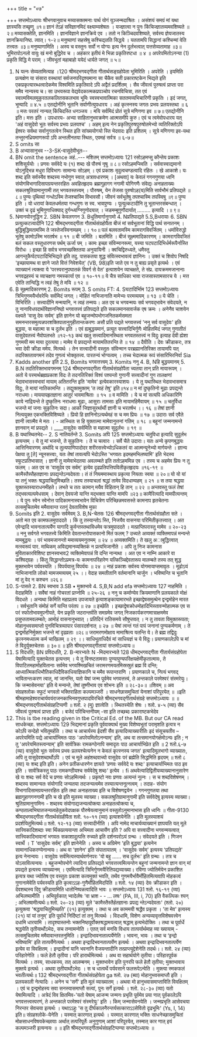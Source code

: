 +++
title = "०७"

+++
सप्तमोऽध्यायः 
श्रीभगवानुवाच 
मय्यासक्तमनाः पार्थ योगं युञ्जन्मदाश्रितः । असंशयं समग्रं मां यथा ज्ञास्यसि तच्छृणु ॥१॥ ज्ञानं तेऽहं सविज्ञानमिदं वक्ष्याम्यशेषतः । यज्ज्ञात्वा न पुनः किंचिज्ज्ञातव्यमवशिष्यते ॥२॥ 
मय्यासक्तेति, ज्ञानमिति । ज्ञानविज्ञाने ज्ञानक्रिये एव । ततो न किञ्चिदवशिष्यते, सर्वस्य ज्ञेयजातस्य ज्ञानक्रियानिष्ठ. त्वात्। १-२॥ 
मनुष्याणां सहस्रेषु कश्चिद्यतति सिद्धये । यततामपि सिद्धानां कश्चिन्मां वेति तत्त्वतः ॥३॥ 
मनुष्याणामिति । अस्य च वस्तुनः सर्वो न योग्यः इत्य नेन दुर्लभत्वात् यत्तसेव्यतामाह ॥३॥ 
भूमिरापोऽनलो वायुः खं मनो बुद्धिरेव च । अहंकार इतीयं मे भिन्ना प्रकृतिरष्टधा ॥ ४ ॥ अपरेपमितोऽनन्या (1) प्रकृति विद्धि मे पराम् । जीवभूतां महाबाहो ययेदं धार्यते जगत् ॥ ५॥ 
1. N यत्नः सेव्यतामित्याह ।120 श्रीमद्भगवद्गीता गीतार्थसङ्ग्रहोपेता 
भूमिरिति । अपरेति । इयमिति प्रत्यक्षेण या संसारा वस्थायां सर्वजनपरिदृश्यमाना सा चैकैव सती प्रकाराष्टकेन भिद्यते इति एकप्रकृत्यारब्धत्वादेकमेव विश्वमिति प्रकृतिवादे ऽपि अद्वैतं प्रदर्शितम् । सैव जीवत्वं पुरुषत्वं प्राप्ता परा ममैव नान्यस्य च। सा उभयरूपा वेद्यवेदकात्मकप्रपञ्चोप रचनविचित्रा, तत एवं स्वात्मविमलमुकुरतलकलितसकलभाव भूमिः स्वस्वभावात्मिका सततमव्यभिचारिणी प्रकृतिः । इदं जगत्, भूम्यादि ॥ ४.५ ॥ 
एतद्योनीनि भूतानि सर्वाणीत्युपधारय । अहं कृत्स्नस्य जगतः प्रभवः प्रलयस्तथा ॥ ६ ॥ मत्तः परतरं नान्यत् किंचिदस्ति धनञ्जय । मयि सर्वमिदं प्रोतं सूत्रे मणिगणा इव ॥ ७॥ 
एतद्योनीनि इति। मत्तः इति । उपधारय- अभ्या साहितानुभवक्रमेण आत्मसमीपे कुरु। एवं च त्वमेवोपधारय यत् 'अहं वासुदेवो भूतः सर्वस्य प्रभवः प्रलयश्च' । अहम् इत्य नेन प्रकृतिपुरुषपुरुषोतमेभ्यो व्यतिरिक्तोऽपि ईश्वरः सर्वथा सर्वानुगतत्वेन स्थित इति सांख्ययोगयो स्ति भेदवादः इति प्रशितम् । सूत्रे मणिगणा इव-यथा तन्तुरनध्रियमाणरूपो ऽपि अन्तलीनतया स्थितः, एवमहं सर्वत्र ॥ ६-७॥ 
2. S omits सा 
3. B अभ्यासानुभव --3-SK-वासुदेवीभूतः-- 
4. BN omit the sentence अहं..--- मशितम् 
सप्तमोऽध्यायः 
121 रसोऽहमप्सु कौन्तेय प्रकाशः शशिसूर्ययोः । प्रणवः सर्ववेदे यः (१) शब्दः खे पौरुषं नृषु ॥ ८॥ 
रसोऽहमप्स्विति । सर्ववास्वाद्यमानो योऽनुद्भिन्न मधुरा दिविभागः सामान्यः सोऽहम् । एवं प्रकाशः मृदुत्वचण्डत्वादि रहितः । खे आकाशे। यः शब्द इति सर्वस्यैव शब्दस्य नभोगुण स्वात् अत्रावधारणम् । [अथवा] यः केवलं गगनगुणया ध्वनि संयोगविभागादिसापग्रयन्तररहितः अवहितहृदयः ब्रह्मगुहागग नगामी योगिगणैः संवेद्यः अनाहताख्यः सकलश्रुतिग्रामानुगामी तत् भगवतस्तत्त्वम् । पौरुषम्, येन तेजसा पुरुषोऽह(य)मिति सार्वभौमं प्रतिपद्यते ॥ ८॥ 
पुण्यः पृथिव्यां गन्धोऽस्मि तेजश्चास्मि विभावसौ। जीवनं सर्वभूतेषु तपश्चास्मि तपस्विषु ॥९॥ 
पुण्य इति । यो धरायां केवलधर्मतया गन्धगुणः स स्व. भावपुण्यः । पूत्युत्कटादीनि तु भूतान्तरसंबन्धात् । उक्तं च 
दृढं भूमिगुणाधिक्याद् दुर्गन्ध्यग्निगुणोदयात् । 
जडमम्बुगुणौदार्यात् ......... इत्यादि ।॥ ९॥ 
5. Nमानयोरनुद्धिन 2. SBN केवलगगन 3. Bधुतिमार्गानुगामो 4. Nप्रतिपाद्यते 5.S,Bधरायाः 6. SBN प्रत्युत्कटत्वादीनि 
122 श्रीमद्भगवद्गीता गौतार्थसंग्रहोपैता 
बीजं मां सर्वभूतानां विद्धि पार्थ सनातनम् । 
बुद्धिबुद्धिमतामस्मि ते जस्तेजस्विनामहम् ।। १०॥ पलं बलवतामस्मि कामरागविवर्जितम् । धर्माविरुद्धो भूतेषु कामोऽस्मि भरतर्षभ ॥ ११ ॥ 
बी जमिति । बलमिति । बीजं सूक्ष्ममादिकारणम् । कामरागविवजितं बलं सकल वस्तुधारणस पर्थम् ऊर्जा पम् । कामः इच्छा संविन्मानरूमा, यस्या घटपटादिभिर्धर्मरूपैर्नास्ति विरोधः । इच्छा हि सर्वत्र भगवच्छक्तितया अनुयायिनी । क्वचिद्विरुध्यते, धमैस्तु आगन्तुकैर्घटपटादिभिभिद्यते इति तदु. पासकतया शुद्ध संवित्स्वभावत्वं ज्ञानिनः । उक्तं च शिवोप निषदि 
'इच्छायामथ वा ज्ञाने जाते वित्तं निवेशयेत्' (VB, 98)इति जाते एव न तु बाह्य प्रसृते इत्यर्थः । एवं व्याख्यानं त्यक्त्वा ये 'परस्परानुपघातकं विवर्ग से वेत' इत्याशयेन व्याचक्षते, ते संप्र. दायक्रममजानानाः भगवद्रहस्यं च व्याचक्षगा नमस्कार्या एव ॥ १०-११॥ 
ये चैत्र साधिका भावा राजसास्तामसारच ये । मत्त एवेति तान्विद्धि न त्वहं तेषु ते मयि ॥ १२ ॥ 
6. B सूक्ष्मादिकारणम् 2. Bomits रूपम् 3. S omits FT: 4. Sघटादिर्भािम 
123 
सप्तमोऽध्यायः त्रिभिगुणमयैर्भावरेभिः सर्वमिदं जगत् । 
मोहितं नाभिजानाति मामेभ्यः परमव्ययम् ॥ १३ ॥ 
ये चेति । विभिरिति । सत्त्वादीनि मन्मयानि, न त्वहं तन्मयः। अत एव च भगवन्मयः सर्व भगवद्भावेन संवेदयते, न तु नानाविधपदार्थविज्ञाननिष्ठो भगवत्तत्त्वं प्रतिपद्यते इति सकलमानसावर्जक एष क्रमः । अनेनैव चाशयेन वक्ष्यते 'वासु देवः सर्वम्' इति ज्ञानेन यो बहुजन्मोपभोगजनितकर्मसमता समनन्तरसमुत्पन्नपरशक्तिपातानुगृहीतान्तःकरणः असौ प्रति पद्यते भगवत्तत्त्वं 'ननु सर्व वासुदेवः' इति बुद्धया, स महात्मा स च दुर्लभ इति । एवं ह्यबुद्धयमानं, प्रत्युत सत्त्वादिभिर्गुणैः मोहितमिदं जगत् गुणातीतं वासुदेवतत्त्वं नैवोपलभते ॥१२-१३ कथं खलु सत्त्वादिमानस्थिता भगवतस्तत्त्वं न विदुः इत्याह 
देवी ह्येशा गुणमयी मम माया दुरत्यया। मामेव ये प्रपद्यन्ते मायामतितरन्ति ते ॥ १४ ॥ 
दैवीति । देवः क्रीडाकरः, तत्र भवा देवी क्रीडा ममेय. मित्यर्थः । तेन सत्त्वादीनी वस्तुतः संविन्मान परब्रह्मानतिरिक्त तायामपि यत् तदरिक्ततावगमनं तदेव गुणत्वं भोक्तृतत्त्व. पारतन्यं भोग्यत्वम् । तच्च भेदात्मक रूपं संसारिभिरनिर्वा 
Sia 
7. Kadds another इति 2.S, Bomits भगवत्तत्त्वम् 3. Komits ननु 4. B, Nहि बुद्धयमानम् 5. B.N तदतिरिक्तभावगमनम् 
124 
श्रीमद्भगवद्गीता गीतार्थसंग्रहोपैता च्यतया तान् प्रति मायारूपम् । अतो ये परमार्थब्रह्मप्रकाश विदः ते तदनतिरिक्तं विश्वं पश्यन्तो गुणानी सत्त्वादीनां गुण तालक्षणां भेदावभासस्वभावां मायाम् अतितरन्ति इति 'मामेव' इत्येवकारस्याशयः । ये तु यथास्थित भेदावभासमात्र विदुः, ते मायां नातिकामन्ति । तद्युक्तमुक्तम् 'त त्वहं तेषु' इति॥१४॥ 
न मां दुष्कृतिनो मूढाः प्रपद्यन्ते नराधमाः। माययापहृतज्ञाना आतुरं भावमाश्रिताः ॥ १५ ॥ 
व मामिति । ये च मां सत्यपि अधिकारिणि काये नाद्रियन्ते ते दुष्कृतिनः नराधमाः मूढाः, आसुराः तामसाः इति मायामहिमैवायम् ॥ १५ ॥ 
चतुर्विधा भजन्ते मां जनाः सुकृतिनः सदा। आर्को जिज्ञासुरर्थार्थी ज्ञानी च भरतर्षभ ।। १६ ॥ तेषां ज्ञानी नित्ययुक्त एकभक्तिविशिष्यते । प्रियो हि ज्ञानिनोऽत्यर्थमहं स च मम प्रियः ॥ १७ ॥ 
उदाराः सर्व एवैते ज्ञानी त्वात्मैव मे मतः । - आस्थितः स हि युक्तात्मा मामेवानुत्तनां गतिम् ॥ १८ ॥ 
बहूनां जन्मनामन्ते ज्ञानवान् मां प्रपद्यते । ____वासुदेवः सर्वमिति स महात्मा सुदुर्लभः ॥ १९ ॥ 
8. B यथास्थितभेद-- 2. S नातिवर्तन्ते 3. Somits अपि 
125 
सप्तमोऽध्यायः चतुविधा इत्यादि सुदुर्लभ इत्यन्तम् । ये तु मां भजन्ते, ते सुकृतिनः । ते च चत्वारः । सर्वे चैते उदाराः। यतः अन्ये कृपणबुद्धयः आत्तिनिवारणम् अर्थादि च तुल्यपाणिपादोदर शरीरसत्त्वेभ्योऽधिकतरं वा आत्मन्यूनेभ्यो मार्गयन्ते । ज्ञान्य पेक्षया तु [ते] न्यूनसत्त्वाः, यतः तेषां तावत्यपि भेदोऽस्ति 'भगवतः इदमहमभिलष्यामि' इति भेदस्य स्फुटप्रतिभासात् । ज्ञानी तु मामेवाभेदतया अवलम्बते इति ततोऽहममिन्न एव । तस्य च अहमेव प्रियः न तु फलम् । अत एव स 'वासुदेव एव सर्वम्' इत्येव दृढप्रतिपत्तिपवितीकृतहृदयः ॥१६-१९ ॥ 
कामैस्तैस्तैहतज्ञानाः प्रपद्यन्तेऽन्यदेवताः। तं तं नियममास्थाय प्रकृत्या नियताः स्वया ॥ २०॥ यो यो यां या तनुं भक्तः श्रद्धयाचितुमिच्छति। तस्य तस्याचलां श्रद्धां तामेव विदधाम्यहम् ॥ २१ ॥ स तया श्रद्धया युक्तस्तस्याराधनमीहते। लभते च ततः कामान् मयैव विहितान् हि तान् ॥ २२ ॥ अन्तवस्तु फलं तेषां तद्भवत्यल्पमेधसाम् । देवान् देवयजो यान्ति मद्भक्ता यान्ति मामपि ॥२३॥ 
कामैरित्यादि मामपीत्यन्तम् । ये पुनः स्वेन स्वेनोत्त पादिकामनास्वभावेन विचित्रेण परिच्छिन्नमवसस्ते कामनाप हृतचेतनाः तत्समुचितामेव ममैवावान्त रतनुं देवताविशेष मुफा 
9. Somits इति 2. वासुदेवः सर्वमेवम् 3. B,N-चेतसः 
126 
श्रीमद्भगवद्गीता गीतार्थसंग्रहौता सते । अतो मत एव कामफलमुपाददते । किं तु तस्यान्तोऽ स्ति, निजयैव वासनया परिमितीकृतत्त्वात् । अत एवेन्द्रादि भावनातात्पर्येण यागादि कुर्वन्तस्तथाविधमेव फत्रमुपाददते । मत्प्राप्तिपरास्तु मामेव ॥ २०-२३ ॥ 
ननु सर्वगते भगवतत्त्वे किमिति देवतान्तरोपासकानो मितं फलम् ? उच्यते 
अव्यक्तं व्यक्तिमापन्नं मन्यन्ते मामबुद्धयः । परं भावमजानन्तो ममाव्ययमनुत्तमम् ॥ २४ ॥ 
अव्यक्तमिति। ते खलु अाबुद्धित्त्वात् मत्स्वरूपं पार. माथिकम् अविद्यमानव्यक्तिकं न प्रत्यभिजानीते । अपि तु निज कामनास मुविताकारविशिष्ट ज्ञानस्वभाव2 व्यक्तिमेवापन्नं वि दन्ति नान्यथा । अत एव न नाम्नि आकारे वा कश्विद्ग्रहः । किंतु सिद्धान्तोऽप्रमत्र-यः कामनापरिहारेण यत्किञ्चिद्देवतारूप मालम्बते तस्य तत् शुद्ध मुक्तभावेन पर्यवस्यति । विपर्ययात्तु विपर्ययः ॥ २४ ॥ 
नाहं प्रकाशः सर्वस्य योगमायाप्समावृतः । मूढोऽयं नाभिजानाति लोको मामजमव्ययम् २५ ।। वेदाह समतीतानि वर्तमानानि चार्जुन । भविष्यन्ति च भूतानि मां तु वेद न कश्चन ॥२६॥ 
10. S-पासते 2. BN स्वभाव 3.SB • मुक्तभावे 4. S,B,N add efa 
सप्तमोऽध्यायः 
127 नाहमिति । वेदाहमिति । सर्वेषां नाहं गोचरतां प्राप्नोमि ॥ २५-२६ ॥ 
ननु च कर्माण्येव क्रियमाणानि प्रलयकाले मोक्षं विदधते । अन्यथा किमिति महाप्रलय उपजायते इत्याशङ्कायामारभते 
इच्छाद्वेषसमुत्थेन द्वन्द्वमोहेन मारत । सर्वभूतानि संमोहं सर्गे यान्ति परंतप ॥ २७ ॥ 
इच्छेति । इच्छाद्वेषक्रोधमोहादिभिस्तावन्मोहात्मक एव स परं स्फोतोभावमुपनीयते, येन प्रकृति जठरान्तर्वति समग्रमेव जगत् निजकार्यकरणमात्राक्षममेव प्रसुप्ततामवलम्बते; आमोहं वासनानुभवात् । प्रतिदिनं रातिसमये सौषुप्तवत् । न तु तावता विमुक्तरूपता; मोहानुभवसमाप्तो पुनविचित्रव्यापार पंसारदर्शनात् ॥ २७ ॥ 
येषां त्वन्तं गतं पापं जनानां पुण्यकर्मणाम् । ते द्वन्द्वमोहनिर्मुक्ता भजन्ते मां दृढव्रताः ॥२८॥ जरामरणमोक्षाय मामाश्रित्य यतन्ति ये। ते ब्रह्म तद्विदुः कृत्स्नमध्यात्म कर्म चाखिलम् ॥ २९ ।। साधिभूताधिदैवं मां साधियज्ञं च ये विदुः। प्रयाणकालेऽपि च मां ते विदुर्युक्तचेतसः ॥ ३०॥ 
॥ इति श्रीमद्भगवद्गीतायां सप्तमोऽध्यायः॥ 
11. S विदधति; BN प्रविदधति, 2. B-मारभ्यतेः N -मिदमारभ्यते 
128 
धीमद्भगवद्गीता गीतार्यसंग्रहोपेता येषामित्यादि युक्तचेतस इत्यन्तम् । ये तु विनष्टतामसाः पुण्यापुण्यपरिक्षयक्षेमीकृतात्मावः, ते विपाटितमहामोहवितानाः सर्वमेव भगवश्मिखचितं जरामरणमयतमिस्रस्रुतं ब्रह्म वि दन्ति; आध्यात्मिकाधिभौतिकाधिदैविकाधियाज्ञिकानि च ममैव रूपान्तराणि । प्रयाणकाले च, नित्यं भगवद् भावितान्तःकरण त्वात्, मां जानन्ति, यतो येषां जन्म पूर्वमेव भगवत्तत्त्वं, ते अन्तकाले परमेश्वरं संस्मरेयुः। कि जन्मासेवनया' इति ये मन्यन्ते, तेषां तूष्णीभाव एव शोभनः इति ॥ २८-३०॥ 
॥शिवम् ॥ 
अव संग्रहश्लोकः 
स्फुटं भगवतो भक्तिराहिता कल्पमञ्जरी । 
साधनेछासमुचितां येनाशां परिपूरयेत् ॥ ॥इति श्रीमहामाहेश्वराचार्यवयंराजनकाभिनवगुप्तपादविरचिते 
श्रीमद्भगवद्गीतार्थसंग्रहे सप्तमोऽध्यायः ॥ 
॥ श्रीमद्भगवद्गीतार्थसंग्रहटिप्पणी ॥ श्लो. २ (मू) ज्ञात्वेति । स्थितस्येति शेषः । 
श्लो. ४-५ (व्या) सैव जीवत्वं पुरुषत्वं प्राप्ता इति । बजेदं परिचिन्तनीयम् -सा इति तच्छब्दः प्रकाराष्टकभेदेव 
12. This is tbe reading given in tbe Critical Ed. of the MB. But our CA read साधकेच्छा. 
सप्तमोऽध्यायः 
129 भिद्यमानां प्रकृति पूर्ववाक्यार्थ मुख्य विशेष्यभूतां परामृशति इत्यत्र न कोऽपि सन्देहो भवितुमर्हति । तथा च आचार्यस्य ईदशी सैव इत्यादिव्याख्यारीतिः इदं संसूचयतीव – अपरेयमिति पद्ये आचार्याभिमतः पाठः 'अपरेयमितोऽनन्याम्' इति, अथ वा तत्समानयोगक्षेमोऽन्यः इति ; न तु 'अपरेयमितस्त्वन्याम्' इति सार्वत्रिकः रामकण्ठेनापि समादृतः पाठ आचार्याभिप्रेत इति ॥ 
2 श्लो.६-७ (व्या) वासुदेवो भूतः सर्वस्य प्रभवः प्रलयश्चेत्यनेन न केवलं कृत्स्नस्य जगत' इत्यादिमूलभागो व्याख्यातः, अपि तु वासुदेवशब्दार्थोऽपि । एवं च मूले अहंशब्दवाच्यो वासुदेवः परं ब्रह्मेति सिद्धमिति हृदयम् ॥ 
श्लो ८ (व्या) यः शब्द इति इति। अनेन प्रतीकधारणेन ज्ञायते 'प्रणवः सर्ववेदे यः शब्दः' इत्याचार्याभिमतः पाठ इव इति । सार्वत्रिकस्तु पाठः रामकण्ठीयश्च सर्ववेदेषु शब्दः' इत्येव । 
fi अथवेत्यादिद्वितीयव्याख्यानानुसारेण खे यः शब्दः सर्व वेदे च प्रणवः सोऽहमित्यर्थः । प्रकृष्टो नवः प्रणवः अत्यन्तं नूत्नः । स च शब्दविशेषणम् । शब्दस्य सामान्यतः संयोगादि जन्यतया तदजन्यत्वमेव तस्यात्यन्तनूत्नत्वम् । तदाह- संयोग विभागादिसामग्रयन्तररहितः इति तथा अनाहताख्य इति च विशेषणद्वयेन । गगनगुणतया तथा ब्रह्मगुहागगनगामी इति च खे इति मूलस्य व्याख्या। सकलश्रुतिग्रामानुगामी इति सर्ववेदेषु इत्यस्य व्याख्या। श्रुतिग्रामानुगामिनः - शब्दस्य संयोगाद्यजन्यत्वोक्त्या अनाहतत्वोक्त्या च, कण्ठताल्वभिघातजन्यत्वहेतुकवेदपक्षक पौरुषेयत्वानुमानं वस्तुतोऽनुमानाभास इति ध्वनिः ॥ 
गीता-9130 श्रीमद्भगवद्गीता गीतार्थसंग्रहीपैता 
श्लो. १०-११ (व्या) इत्याशयेनेति । इति मूलस्याशयं प्रदर्शयितुमित्यर्थः॥ 
श्लो. १२-१३ (व्या) सत्त्वादीनीति । अपि नामेद माचार्यव्याख्यानं ज्ञापयति यत् मूले सात्त्विकादिशब्दाः स्वा र्थिकप्रत्ययान्ता अभिमता आचार्येण इति ? अपि वा सत्त्वादीना भगवन्मयत्वात् सात्त्विकादिभावानां भगवतः सकाशादुत्पत्ति रुच्यते इति दर्शनपरोऽयं ग्रन्थः । संवेदयते इति । णिजन स्वार्थे । 
T 
'वासुदेवः सर्वम्' इति ज्ञानेनेति । अस्य च अग्रिमेण 'इति बुद्धया' इत्यनेन सामानाधिकरण्येनान्वयः। अथ वा 'ज्ञानेन' इति संपातायातम् । 'वासुदेवः सर्वम्' इत्यस्य 'प्रतिपद्यते' इत्य नेनान्वयः । 
वासुदेवः सर्वमित्यस्यार्थवर्णनपरः 'यो बहु ...... सच दुर्लभः' इति ग्रन्थः । तत्र च योऽसावित्यन्वयः । बहुजन्मोपभोगे त्यादिना प्रतिपद्यते भगवत्तत्त्वमित्यन्तेन बहूनां जन्मनामन्ते ज्ञान वान् मां प्रपद्यते इत्यस्य व्याख्यानम् । 
एवमित्यादि त्रिभिर्गुणमयैरितिपद्यव्याख्या। रविणा ज्योतिर्मयेन प्रकाशित इत्यत्र यथा ज्योतिष एव वस्तुतः प्रकाश कत्वमुक्तं भवति, तथैव गुणमयैर्भावैर्मोहितमित्यवापि मोहकत्वं गुणानामेवेति पर्यवस्यति इति कृत्वाऽऽह-गुणैर्मोहितमिदपिति ॥ 
श्लो. १४ (व्या) देवः क्रीडाकर इति । देवशब्दस्य दिवु क्रीडायामिति धातोनिष्पन्नत्वादिति भावः ॥ 
सप्तमोऽध्यायः 
131 
श्लो. १६-१९ (व्या) अभिलष्यामीति । अभिपूर्वकात् भ्वादेर्लषः 'वा भ्राश - - ... लषः' (PA, III, i, 70) इति वैकल्पिकः श्यन् ; अभिलषामीत्यर्थः॥ 
श्लो. २०-२३ (व्या) मूले 'कामैस्तैस्तैर्हतज्ञानाः प्रपद्य न्तेऽन्यदेवताः' (श्लो. २०) इत्युक्त्वा 'श्रद्धयाचितुमिच्छति' (२१) इत्युक्तम् । तथा च अव काममयी श्रद्धैव प्रकृता । 'ता मेव' इत्यस्य (२१) यां यां तनुम्' इति पूर्वार्धे निर्दिष्टां तां तनु मित्यर्थः । विदधामि, विशेण अन्यव्यावृत्तविशेषवत्त्वेन दधामि धारयामि । तादृश्यास्तनोः भक्तनिष्ठपूर्वोक्तश्रद्धामयत्वात् श्रद्धाम् इत्यभेदोक्तिः । तथा च पूर्वार्धे श्रद्धयेति तृतीयार्थोऽभेदः, सच तन्वामन्वेति । एतत् सर्व मनसि विधाय तात्पर्यार्थमाह व्या ख्यायाम् - तत्समुचितामेव ममैवावान्तरतनुमिति । 
इन्द्रादिभावनातात्पर्येणेति । भावना, भावः । तथा च ‘इन्द्रो भविष्यामि' इति तात्पर्येणेत्यर्थः । अथवा इन्द्रादिभवनतात्पर्येण इत्यर्थः । अथवा इन्द्रादिभवनतात्पर्येण इत्येव वा विवक्षितम् । इन्द्रादीनां यानि भवनानि वैजयन्तादीनि तत्प्राप्त्युद्देशेनेति तदर्थः।। 
श्लो. २४ (व्या) परिहारेणेति । फले हेतौ तृतीया। परि हारार्थमित्यर्थः । अथ वा सहार्थयोगे तृतीया। परिहारपूर्वक मित्यर्थः । तस्य, साधकस्य, तत् आलम्बनम् । मुक्तभावेन इति पुनरपि फले हेतौ तृतीया; मुक्तभावाय मुक्तये इत्यर्थः । अथवा तृतीयार्थोऽभेदः । स च धात्वर्थे पर्यवसाने फलरूपेऽन्वेति । मुक्त्या स्मकफलं भवतीत्यर्थः॥ 
132 श्रीमद्भगवद्गीता गीतार्थसंग्रहोपेता 
ga श्लो. २७ (ब्या) मोहानुभवसमाप्तौ इति । प्रलयकाली नेत्यादिः । अनेन च 'सर्गे' इति मूलं व्याख्यातम् । अथवा मो हानुभवासमाप्ताविति विवक्षितम् । एवं च द्वन्द्वमोहस्य सवा सनस्यासमाप्तौ सत्यां, पुनः सर्गे इत्यर्थः । 
श्लो. २८-३० (व्या) यतो येषामित्यादि । अत्रेदं विव क्षितमिव-'यतो येषाम् आजन्म जन्मनः प्रभृति पूर्वमेव प्रया णात् पूर्वकालेऽपि भगवत्तत्त्वस्परणं, ते अन्तकाले परमेश्वरं संस्मरेयुः' इति । 
किम् जन्मासेवनयेति । जन्मप्रभृति आसेवचया निरन्तर सेवचया इत्यर्थः । यथाऽऽहुः 
'स तु दीर्घकालनैरन्तर्यसत्काराऽऽसेवितो दृढभूमिः' 
(Ys, I, 14) इति॥ संग्रहश्लोके-येनेति । यस्मात् कारणात् इत्यर्थः । यस्मात् कारणात् भक्तिः साधनेच्छासमुचितां मोक्षसाधनविषयकेच्छायाः अर्थात् तत्परिपूर्तेः अनुगुणाम् आशां परिपूरयेत्, तस्मात् कार णात् इयं कल्पमञ्जरी इत्यन्वयः ॥ 
॥ इति श्रीमद्भगवद्गीतार्थसंग्रहटिप्पण्या सप्तमोऽध्यायः ॥ 
